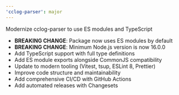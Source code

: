 ```yaml
---
'cclog-parser': major
---
```


Modernize cclog-parser to use ES modules and TypeScript

- **BREAKING CHANGE**: Package now uses ES modules by default
- **BREAKING CHANGE**: Minimum Node.js version is now 16.0.0
- Add TypeScript support with full type definitions
- Add ES module exports alongside CommonJS compatibility
- Update to modern tooling (Vitest, tsup, ESLint 8, Prettier)
- Improve code structure and maintainability
- Add comprehensive CI/CD with GitHub Actions
- Add automated releases with Changesets
